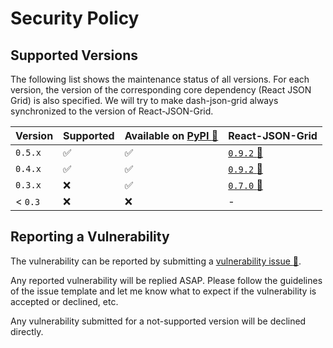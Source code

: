 # Security Policy

## Supported Versions

The following list shows the maintenance status of all versions. For each version,
the version of the corresponding core dependency (React JSON Grid) is also specified.
We will try to make dash-json-grid always synchronized to the version of
React-JSON-Grid.

| Version | Supported          | Available on [PyPI :link:][link-pypi] | React-JSON-Grid  |
| ------- | ------------------ | ------------------ | ------------------ |
| `0.5.x`   | :white_check_mark: | :white_check_mark: | [`0.9.2` :link:][link-rjg-092] |
| `0.4.x`   | :white_check_mark: | :white_check_mark: | [`0.9.2` :link:][link-rjg-092] |
| `0.3.x`   | :x:                | :white_check_mark: | [`0.7.0` :link:][link-rjg-070] |
| < `0.3`   | :x:                | :x:                | -                  |

## Reporting a Vulnerability

The vulnerability can be reported by submitting a [vulnerability issue :link:][link-issue].

Any reported vulnerability will be replied ASAP. Please follow the guidelines of the issue
template and let me know what to expect if the vulnerability is accepted or declined, etc.

Any vulnerability submitted for a not-supported version will be declined directly.

[link-pypi]:https://pypi.org/project/dash-json-grid
[link-issue]:https://github.com/cainmagi/dash-json-grid/security/advisories/new

[link-rjg-092]:https://github.com/RedHeadphone/react-json-grid/tree/v0.9.2
[link-rjg-070]:https://github.com/RedHeadphone/react-json-grid/tree/94e0da926a63d3bd810357eac84b871eeea49f00
